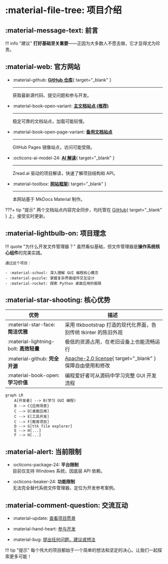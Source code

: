 # :material-file-tree: 项目介绍

## :material-message-text: 前言

!!! info "建议"
	**打好基础至关重要**——正因为大多数人不愿去做，它才显得尤为珍贵。

## :material-web: 官方网站

<div class="grid cards" markdown>

-   :material-github: [**GitHub 仓库**](https://github.com/pyheight/ttk-file-explorer){ target="_blank" }

    ---

    获取最新源代码、提交问题和参与开发。

-   :material-book-open-variant: [**主文档站点 (推荐)**](https://ttk-file-explorer.readthedocs.io/)

    ---

    稳定可靠的文档站点，加载可能较慢。

-   :material-book-open-page-variant: [**备用文档站点**](https://pyheight.github.io/ttk-file-explorer/)

    ---

    GitHub Pages 镜像站点，访问可能受限。

-   :octicons-ai-model-24: [**AI 解读**](https://zread.ai/pyheight/ttk-file-explorer/){ target="_blank" }  

    ---

    Zread.ai 驱动的项目解读，快速了解项目结构和 API。

-   :material-toolbox: [**网站框架**](https://github.com/squidfunk/mkdocs-material){ target="_blank" }  

    ---

    本网站基于 MkDocs Material 制作。

</div>

???+ tip "提示"
    两个文档站点内容完全同步，均托管在 [GitHub](https://github.com/pyheight/ttk-file-explorer/tree/main/docs){ target="_blank" } 上，接受实时更新。

## :material-lightbulb-on: 项目理念

!!! quote "为什么开发文件管理器？"
    虽然看似基础，但文件管理器是**操作系统核心组件**的完美实践。 

    通过这个项目：

    - :material-school: 深入理解 GUI 编程核心概念
    - :material-puzzle: 掌握复杂界面组件交互设计
    - :material-rocket: 探索 Python 桌面应用的极限

## :material-star-shooting: 核心优势

| 优势 | 描述 |
|------|------|
| :material-star-face: **简洁优雅** | 采用 ttkbootstrap 打造的现代化界面，告别传统 tkinter 的陈旧外观 |
| :material-lightning-bolt: **高效轻量** | 极低的资源占用，在老旧设备上也能流畅运行 |
| :material-github: **完全开源** | [Apache-2.0 license](https://github.com/pyheight/ttk-file-explorer/blob/main/LICENSE){ target="_blank" } 保障自由使用和修改 |
| :material-book-open: **学习价值** | 编程爱好者可从源码中学习完整 GUI 开发流程 |

```mermaid
graph LR
    A[开发者] --> B(学习 GUI 编程)
    B --> C{应用场景}
    C --> D[桌面应用]
    C --> E[工具开发]
    C --> F[教育项目]
    D --> G[ttk file explorer]
    E --> H[...]
    F --> H[...]
```

## :material-alert: 当前限制

<div class="grid cards" markdown>

- :octicons-package-24: **平台限制**  
目前仅支持 Windows 系统，因底层 API 依赖。

- :octicons-beaker-24: **功能限制**  
无法完全替代系统文件管理器，定位为开发参考案例。

</div>

## :material-comment-question: 交流互动

- :material-update: [查看项目愿景](../../development/roadmap/)

- :material-hand-heart: [参与开发](../../community/contribution-guide/)

- :material-bug: [提出任何问题、建议或想法](../../community/issue-reporting/)

!!! tip "提示"
	每个伟大的项目都始于一个简单的想法和坚定的决心。让我们一起探索更多可能！

